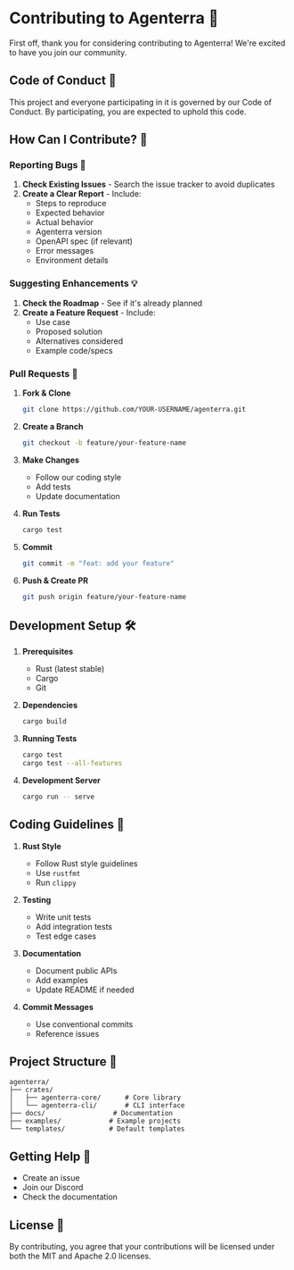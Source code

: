 # Contributing to Agenterra 🚀

First off, thank you for considering contributing to Agenterra! We're excited to have you join our community.

## Code of Conduct 🤝

This project and everyone participating in it is governed by our Code of Conduct. By participating, you are expected to uphold this code.

## How Can I Contribute? 🌟

### Reporting Bugs 🐛

1. **Check Existing Issues** - Search the issue tracker to avoid duplicates
2. **Create a Clear Report** - Include:
   - Steps to reproduce
   - Expected behavior
   - Actual behavior
   - Agenterra version
   - OpenAPI spec (if relevant)
   - Error messages
   - Environment details

### Suggesting Enhancements 💡

1. **Check the Roadmap** - See if it's already planned
2. **Create a Feature Request** - Include:
   - Use case
   - Proposed solution
   - Alternatives considered
   - Example code/specs

### Pull Requests 🔧

1. **Fork & Clone**
   ```bash
   git clone https://github.com/YOUR-USERNAME/agenterra.git
   ```

2. **Create a Branch**
   ```bash
   git checkout -b feature/your-feature-name
   ```

3. **Make Changes**
   - Follow our coding style
   - Add tests
   - Update documentation

4. **Run Tests**
   ```bash
   cargo test
   ```

5. **Commit**
   ```bash
   git commit -m "feat: add your feature"
   ```

6. **Push & Create PR**
   ```bash
   git push origin feature/your-feature-name
   ```

## Development Setup 🛠️

1. **Prerequisites**
   - Rust (latest stable)
   - Cargo
   - Git

2. **Dependencies**
   ```bash
   cargo build
   ```

3. **Running Tests**
   ```bash
   cargo test
   cargo test --all-features
   ```

4. **Development Server**
   ```bash
   cargo run -- serve
   ```

## Coding Guidelines 📝

1. **Rust Style**
   - Follow Rust style guidelines
   - Use `rustfmt`
   - Run `clippy`

2. **Testing**
   - Write unit tests
   - Add integration tests
   - Test edge cases

3. **Documentation**
   - Document public APIs
   - Add examples
   - Update README if needed

4. **Commit Messages**
   - Use conventional commits
   - Reference issues

## Project Structure 📁

```
agenterra/
├── crates/
│   ├── agenterra-core/      # Core library
│   └── agenterra-cli/       # CLI interface
├── docs/                 # Documentation
├── examples/            # Example projects
└── templates/           # Default templates
```

## Getting Help 💬

- Create an issue
- Join our Discord
- Check the documentation

## License 📄

By contributing, you agree that your contributions will be licensed under both the MIT and Apache 2.0 licenses.
